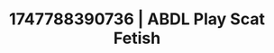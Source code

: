 ---
categories:
- Nude Olympics
- Intimate POV
- MILF fantasy
- Hog tying
- AI girlfriend fantasy
image: /assets/images/1747788390736.jpg
layout: post
seo:
  description: Featured content with artistic Scat Fetish, ABDL Play. HD images available.
  keywords: Scat Fetish, ABDL Play
  og_image: /assets/images/1747788390736.jpg
  schema_type: VisualArtwork
tags:
- ABDL Play
- '#1747788390736'
- Scat Fetish
title: 1747788390736 | ABDL Play Scat Fetish
---